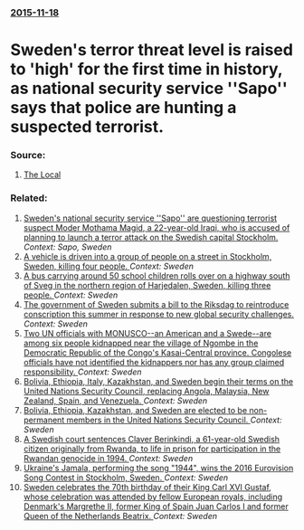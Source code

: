 ### [2015-11-18](/news/2015/11/18/index.md)

# Sweden's terror threat level is raised to 'high' for the first time in history, as national security service ''Sapo'' says that police are hunting a suspected terrorist. 




### Source:

1. [The Local](http://www.thelocal.se/20151118/sweden-reported-to-be-raising-terror-threat)

### Related:

1. [Sweden's national security service ''Sapo'' are questioning terrorist suspect Moder Mothama Magid, a 22-year-old Iraqi, who is accused of planning to launch a terror attack on the Swedish capital Stockholm. ](/news/2015/11/20/sweden-s-national-security-service-sa-po-are-questioning-terrorist-suspect-moder-mothama-magid-a-22-year-old-iraqi-who-is-accused-of-p.md) _Context: Sapo, Sweden_
2. [A vehicle is driven into a group of people on a street in Stockholm, Sweden, killing four people. ](/news/2017/04/7/a-vehicle-is-driven-into-a-group-of-people-on-a-street-in-stockholm-sweden-killing-four-people.md) _Context: Sweden_
3. [A bus carrying around 50 school children rolls over on a highway south of Sveg in the northern region of Harjedalen, Sweden, killing three people. ](/news/2017/04/2/a-bus-carrying-around-50-school-children-rolls-over-on-a-highway-south-of-sveg-in-the-northern-region-of-ha-rjedalen-sweden-killing-three.md) _Context: Sweden_
4. [The government of Sweden submits a bill to the Riksdag to reintroduce conscription this summer in response to new global security challenges. ](/news/2017/03/2/the-government-of-sweden-submits-a-bill-to-the-riksdag-to-reintroduce-conscription-this-summer-in-response-to-new-global-security-challenges.md) _Context: Sweden_
5. [Two UN officials with MONUSCO--an American and a Swede--are among six people kidnapped  near the village of Ngombe in the Democratic Republic of the Congo's Kasai-Central province. Congolese officials have not identified the kidnappers nor has any group  claimed responsibility. ](/news/2017/03/13/two-un-officials-with-monuscoaan-american-and-a-swedeaare-among-six-people-kidnapped-near-the-village-of-ngombe-in-the-democratic-repub.md) _Context: Sweden_
6. [Bolivia, Ethiopia, Italy, Kazakhstan, and Sweden begin their terms on the United Nations Security Council, replacing Angola, Malaysia, New Zealand, Spain, and Venezuela. ](/news/2017/01/1/bolivia-ethiopia-italy-kazakhstan-and-sweden-begin-their-terms-on-the-united-nations-security-council-replacing-angola-malaysia-new-z.md) _Context: Sweden_
7. [Bolivia, Ethiopia, Kazakhstan, and Sweden are elected to be non-permanent members in the United Nations Security Council. ](/news/2016/06/28/bolivia-ethiopia-kazakhstan-and-sweden-are-elected-to-be-non-permanent-members-in-the-united-nations-security-council.md) _Context: Sweden_
8. [  A Swedish court sentences  Claver Berinkindi, a 61-year-old  Swedish citizen originally from Rwanda, to life in prison for participation  in the Rwandan genocide in 1994. ](/news/2016/05/16/a-swedish-court-sentences-claver-berinkindi-a-61-year-old-swedish-citizen-originally-from-rwanda-to-life-in-prison-for-participation.md) _Context: Sweden_
9. [Ukraine's Jamala, performing the song "1944", wins the 2016 Eurovision Song Contest in Stockholm, Sweden. ](/news/2016/05/14/ukraine-s-jamala-performing-the-song-1944-wins-the-2016-eurovision-song-contest-in-stockholm-sweden.md) _Context: Sweden_
10. [Sweden celebrates the 70th birthday of their King Carl XVI Gustaf, whose celebration was attended by fellow European royals, including Denmark's Margrethe II, former King of Spain Juan Carlos I and former Queen of the Netherlands Beatrix. ](/news/2016/04/30/sweden-celebrates-the-70th-birthday-of-their-king-carl-xvi-gustaf-whose-celebration-was-attended-by-fellow-european-royals-including-denma.md) _Context: Sweden_
